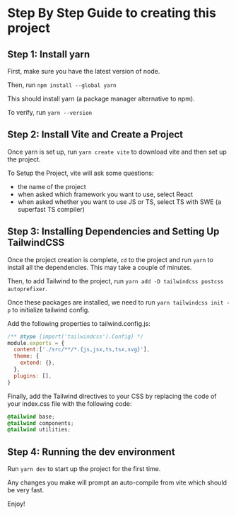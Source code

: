 # Step By Step Guide to creating this project

## Step 1: Install yarn
First, make sure you have the latest version of node.

Then, run `npm install --global yarn`

This should install yarn (a package manager alternative to npm).

To verify, run `yarn --version`


## Step 2: Install Vite and Create a Project
Once yarn is set up, run `yarn create vite` to download vite and then set up the project.

To Setup the Project, vite will ask some questions:
- the name of the project
- when asked which framework you want to use, select React
- when asked whether you want to use JS or TS, select TS with SWE (a superfast TS compiler)


## Step 3: Installing Dependencies and Setting Up TailwindCSS
Once the project creation is complete, `cd` to the project and run `yarn` to install all the dependencies. This may take a couple of minutes.

Then, to add Tailwind to the project, run `yarn add -D tailwindcss postcss autoprefixer`.

Once these packages are installed, we need to run `yarn tailwindcss init -p` to initialize tailwind config.

Add the following properties to tailwind.config.js:
```js
/** @type {import('tailwindcss').Config} */
module.exports = {
  content:['./src/**/*.{js,jsx,ts,tsx,svg}'],
  theme: {
    extend: {},
  },
  plugins: [],
}
```

Finally, add the Tailwind directives to your CSS by replacing the code of your index.css file with the following code:
```css
@tailwind base;
@tailwind components;
@tailwind utilities;
```

## Step 4: Running the dev environment

Run `yarn dev` to start up the project for the first time.

Any changes you make will prompt an auto-compile from vite which should be very fast.

Enjoy!